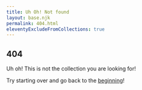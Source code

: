 ```yaml
---
title: Uh Oh! Not found
layout: base.njk
permalink: 404.html
eleventyExcludeFromCollections: true
---
```


## 404

Uh oh! This is not the collection you are looking for!

Try starting over and go back to the <a href="{{ meta.url }}">beginning</a>!
